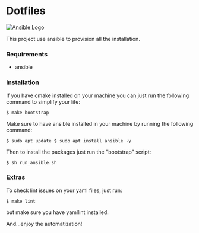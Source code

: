 # Dotfiles

[![Ansible Logo](https://camo.githubusercontent.com/eb25100389f8134449aa0f429899bf9b386cfadd80c47fe176501a42db1fcc50/68747470733a2f2f696d672e736869656c64732e696f2f62616467652f414e5349424c452d2532333141313931382e7376673f267374796c653d666c6174266c6f676f3d616e7369626c65266c6f676f436f6c6f723d7768697465)](https://www.ansible.com/)

This project use ansible to provision all the installation.

### Requirements

- ansible

### Installation

If you have cmake installed on your machine you can just run the following command to simplify your
life:

`$ make bootstrap`

Make sure to have ansible installed in your machine by running the following command:

`$ sudo apt update $ sudo apt install ansible -y`

Then to install the packages just run the "bootstrap" script:

`$ sh run_ansible.sh`

### Extras

To check lint issues on your yaml files, just run:

`$ make lint`

but make sure you have yamllint installed.

And...enjoy the automatization!
